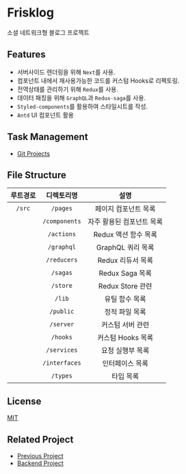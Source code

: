 # Frisklog

소셜 네트워크형 블로그 프로젝트

## Features

-   서버사이드 렌더링을 위해 `Next`를 사용.
-   컴포넌트 내에서 재사용가능한 코드를 커스텀 Hooks로 리펙토링.
-   전역상태를 관리하기 위해 `Redux`를 사용.
-   데이터 패칭을 위해 `GraphQL`과 `Redux-saga`를 사용.
-   `Styled-components`를 활용하여 스타일시트를 작성.
-   `Antd` UI 컴포넌트 활용

## Task Management

-   [Git Projects](https://github.com/users/donghoon4907/projects/1)

## File Structure

| 루트경로 |  디렉토리명   |           설명            |
| :------: | :-----------: | :-----------------------: |
|  `/src`  |   `/pages`    |   페이지 컴포넌트 목록    |
|          | `/components` | 자주 활용된 컴포넌트 목록 |
|          |  `/actions`   |   Redux 액션 함수 목록    |
|          |  `/graphql`   |     GraphQL 쿼리 목록     |
|          |  `/reducers`  |     Redux 리듀서 목록     |
|          |   `/sagas`    |      Redux Saga 목록      |
|          |   `/store`    |     Redux Store 관련      |
|          |    `/lib`     |      유틸 함수 목록       |
|          |   `/public`   |      정적 파일 목록       |
|          |   `/server`   |     커스텀 서버 관련      |
|          |   `/hooks`    |     커스텀 Hooks 목록     |
|          |  `/services`  |     요청 실행부 목록      |
|          | `/interfaces` |      인터페이스 목록      |
|          |   `/types`    |         타입 목록         |

## License

[MIT](License)

## Related Project

-   [Previous Project](https://github.com/donghoon4907/frisklog)
-   [Backend Project](https://github.com/donghoon4907/frisklog-nest-server)
